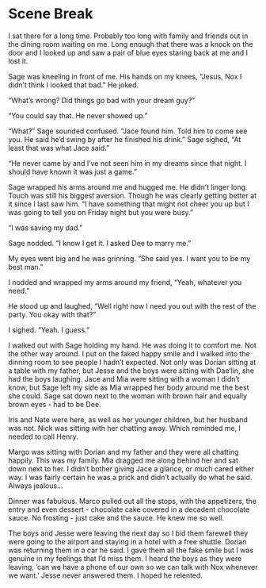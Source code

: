 #  Scene Break

I sat there for a long time. Probably too long with family and friends out in
the dining room waiting on me. Long enough that there was a knock on the door
and I looked up and saw a pair of blue eyes staring back at me and I lost it.

Sage was kneeling in front of me. His hands on my knees, “Jesus, Nox I didn’t
think I looked that bad.” He joked.

“What’s wrong? Did things go bad with your dream guy?”

“You could say that. He never showed up.”

“What?” Sage sounded confused. “Jace found him. Told him to come see you. He
said he’d swing by after he finished his drink.” Sage sighed, “At least that was
what Jace said.”

“He never came by and I’ve not seen him in my dreams since that night. I should
have known it was just a game.”

Sage wrapped his arms around me and hugged me. He didn’t linger long. Touch was
still his biggest aversion. Though he was clearly getting better at it since I
last saw him. “I have something that might not cheer you up but I was going to
tell you on Friday night but you were busy.”

“I was saving my dad.”

Sage nodded. “I know I get it. I asked Dee to marry me.”

My eyes went big and he was grinning. “She said yes. I want you to be my best
man.”

I nodded and wrapped my arms around my friend, “Yeah, whatever you need.”

He stood up and laughed, “Well right now I need you out with the rest of the
party. You okay with that?”

I sighed. “Yeah. I guess.”

I walked out with Sage holding my hand. He was doing it to comfort me. Not the
other way around. I put on the faked happy smile and I walked into the dinning
room to see people I hadn’t expected. Not only was Dorian sitting at a table
with my father, but Jesse and the boys were sitting with Dae’lin, she had the
boys laughing. Jace and Mia were sitting with a woman I didn’t know, but Sage
left my side as Mia wrapped her body around me the best she could. Sage sat down
next to the woman with brown hair and equally brown eyes - had to be Dee.

Iris and Nate were here, as well as her younger children, but her husband was
not. Nick was sitting with her chatting away. Which reminded me, I needed to
call Henry.

Margo was sitting with Dorian and my father and they were all chatting happily.
This was my family. Mia dragged me along behind her and sat down next to her. I
didn’t bother giving Jace a glance, or much cared either way. I was fairly
certain he was a prick and didn’t actually do what he said. Always jealous…

Dinner was fabulous. Marco pulled out all the stops, with the appetizers, the
entry and even dessert - chocolate cake covered in a decadent chocolate sauce.
No frosting - just cake and the sauce. He knew me so well.

The boys and Jesse were leaving the next day so I bid them farewell they were
going to the airport and staying in a hotel with a free shuttle. Dorian was
returning them in a car he said. I gave them all the fake smile but I was
genuine in my feelings that I’d miss them. I heard the boys as they were
leaving, ‘can we have a phone of our own so we can talk with Nox whenever we
want.’ Jesse never answered them. I hoped he relented.


<!--stackedit_data:
eyJoaXN0b3J5IjpbNTUxMDE1OTddfQ==
-->